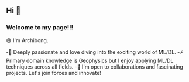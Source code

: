## Hi 👋
### Welcome to my page!!!

😄 I'm Archibong.

-🌱 Deeply passionate and love diving into the exciting world of ML/DL. 
-⚡  Primary domain knowledge is Geophysics but I enjoy applying ML/DL techniques across all fields. 
-👯 I'm open to collaborations and fascinating projects. Let's join forces and innovate!



<!--
**ARCHIBONG1/ARCHIBONG1** is a ✨ _special_ ✨ repository because its `README.md` (this file) appears on your GitHub profile.

Here are some ideas to get you started:

- 🔭 I’m currently working on ...
- 🌱 I’m currently learning ...
- 👯 I’m looking to collaborate on ...
- 🤔 I’m looking for help with ...
- 💬 Ask me about ...
- 📫 How to reach me: ...
- 😄 Pronouns: ...
- ⚡ Fun fact: ...
-->
